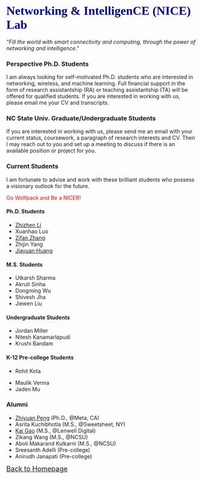 <!-- [<u><font size='4'>ABOUT</font></u>](#j1) &emsp;[<u><font size='4'>NEWS</font></u>](https://yuchen-sh.github.io/News) &emsp;[<u><font size='4'>COURSEWORK</font></u>](https://yuchen-sh.github.io/Coursework) &emsp;[<u><font size='4'>EXPERIENCES</font></u>](https://yuchen-sh.github.io/EXPERIENCES) &emsp;[<u><font size='4'>PUBLICATIONS</font></u>](https://yuchen-sh.github.io/Recent-Publications/) &emsp; [<u><font size='4'>PROJECTS</font></u>](https://yuchen-sh.github.io/Projects/) &emsp; [<u><font size='4'>AWARDS</font></u>](https://yuchen-sh.github.io/AWARDS) &emsp; [<u><font size='4'>SERVICES & SKILLS</font></u>](https://yuchen-sh.github.io/SERVICES-SKILLS) -->


<!-- <table border="0" align="center">
     <tr>
          <td width="60%">
            <h1><font face="Times" size='5' color='darkblue'>YUCHEN LIU</font></h1>
            <p><b>Assistant Professor, North Carolina State University</font></b></p>
            <p><b>School of Electrical and Computer Engineering</b></p>  
            <p><b>Email: yuchen.liu at ncsu.edu, yuchen.liu.sn at gmail.com</b></p>
            <p><b><i>"Think deeply, think more."</i></b></p>
          </td>
          <td width="40%">
            <head>   
            <style>   
               #img1{transform:rotate(0deg);}
            </style>
            </head>
            <div align=center>
            <img id="img1" src="/Yuchen_1.png" width="90%" height="90%">
            </div>
          </td>
     </tr>
</table> -->

## <span id="j1"><font color='darkblue' face="Georgia" size='6'>Networking & IntelligenCE (NICE) Lab </font></span> <!--<br/> (NICE) Lab</font></span>-->
<!-- ## I am currently on the academic job market. -->

<!-- <i><span id="j1"><font color='' face="Georgia" size='4'> "Fill the world with smart connectivity, through the power of networking and intelligence."</font></span></i> -->
*"Fill the world with smart connectivity and computing, through the power of networking and intelligence."*

### Perspective Ph.D. Students

I am always looking for self-motivated Ph.D. students who are interested in networking, wireless, and machine learning. Full financial support in the form of research assistantship (RA) or teaching assistantship (TA) will be offered for qualified students. If you are interested in working with us, please email me your CV and transcripts.

### NC State Univ. Graduate/Undergraduate Students

If you are interested in working with us, please send me an email with your current status, coursework, a paragraph of research interests and CV. Then I may reach out to you and set up a meeting to discuss if there is an available position or project for you.


### Current Students

I am fortunate to advise and work with these brilliant students who possess a visionary outlook for the future. 

<font color='red'>Go Wolfpack and Be a NICER!</font>

<!-- #### Postdoctoral Researcher
* [Zhiyuan Peng](https://jerrypeng21cuhk.github.io/)-->

#### Ph.D. Students
* [Zhizhen Li](https://www.linkedin.com/in/zhizhen-li-6367521b3/) <!-- (Fall 2022-; M.S. in Georgia Institute of Technology) -->
* Xuanhao Luo
* [Zifan Zhang](https://zifanzhang.com/)
* Zhijin Yang
* [Jiayuan Huang](https://www.linkedin.com/in/jiayuan-huang-5b1548249/)
<!--* Zhiyuan Peng (co-advised with Dr. DK Xu)-->

#### M.S. Students
* Utkarsh Sharma
* Akruti Sinha
* Dongming Wu
* Shivesh Jha
* Jiewen Liu

#### Undergraduate Students
* Jordan Miller
* Nitesh Kanamarlapudi
* Krushi Bandam

#### K-12 Pre-college Students
<!--* Sreesanth Adelli-->
* Rohit Kota
<!-- * Saiakhil Chilaka -->
* Maulik Verma
* Jaden Mu

### Alumni
* [Zhiyuan Peng](https://jerrypeng21cuhk.github.io/) (Ph.D., @Meta, CA)
* Asrita Kuchibhotla (M.S., @Sweetsheet, NY)
* [Kai Gao](https://www.linkedin.com/in/kai-gao-30292321a/) (M.S., @Lenwell Digital)
* Zikang Wang (M.S., @NCSU)
* Aboli Makarand Kulkarni (M.S., @NCSU)
* Sreesanth Adelli (Pre-college)
* Anirudh Janapati (Pre-college)


<!-- (Under construction.) -->


[<u><font size='4'>Back to Homepage</font></u>](https://yuchen-sh.github.io)


